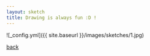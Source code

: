 ```yaml
---
layout: sketch
title: Drawing is always fun :D !
---
```



![_config.yml]({{ site.baseurl }}/images/sketches/1.jpg)

[back](http://aboorvadevarajan.github.io/sketch)
